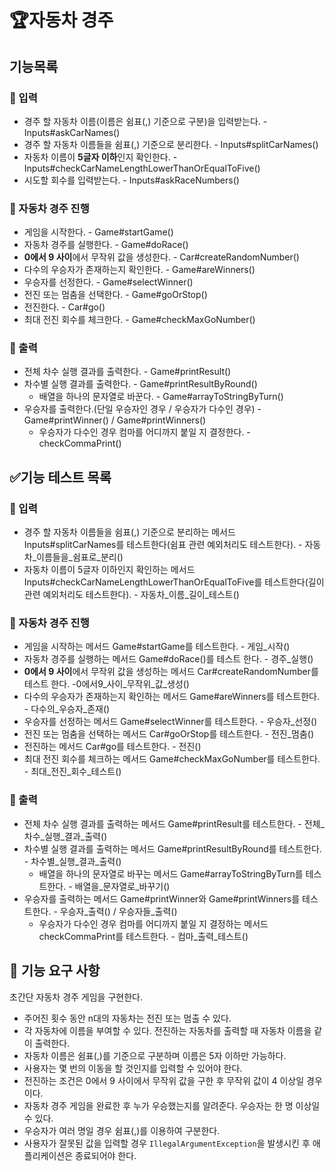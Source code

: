 # 🏆자동차 경주

## 기능목록

### 📝 입력
- 경주 할 자동차 이름(이름은 쉼표(,) 기준으로 구분)을 입력받는다. - Inputs#askCarNames()
- 경주 할 자동차 이름들을 쉼표(,) 기준으로 분리한다. - Inputs#splitCarNames()
- 자동차 이름이 **5글자 이하**인지 확인한다. -Inputs#checkCarNameLengthLowerThanOrEqualToFive()
- 시도할 회수를 입력받는다. - Inputs#askRaceNumbers()

### 🚗 자동차 경주 진행
- 게임을 시작한다. - Game#startGame()
- 자동차 경주를 실행한다. - Game#doRace()
- **0에서 9 사이**에서 무작위 값을 생성한다. - Car#createRandomNumber()
- 다수의 우승자가 존재하는지 확인한다. - Game#areWinners()
- 우승자를 선정한다. - Game#selectWinner()
- 전진 또는 멈춤을 선택한다. - Game#goOrStop()
- 전진한다. - Car#go()
- 최대 전진 회수를 체크한다. - Game#checkMaxGoNumber()

### 📃 출력
- 전체 차수 실행 결과를 출력한다. - Game#printResult()
- 차수별 실행 결과를 출력한다. - Game#printResultByRound()
  - 배열을 하나의 문자열로 바꾼다. - Game#arrayToStringByTurn()
- 우승자를 출력한다.(단일 우승자인 경우 / 우승자가 다수인 경우) - Game#printWinner() / Game#printWinners()
  - 우승자가 다수인 경우 컴마를 어디까지 붙일 지 결정한다. - checkCommaPrint()

## ✅기능 테스트 목록

### 📝 입력
- 경주 할 자동차 이름들을 쉼표(,) 기준으로 분리하는 메서드 Inputs#splitCarNames를 테스트한다(쉼표 관련 예외처리도 테스트한다). - 자동차_이름들을_쉼표로_분리()
- 자동차 이름이 5글자 이하인지 확인하는 메서드 Inputs#checkCarNameLengthLowerThanOrEqualToFive를 테스트한다(길이 관련 예외처리도 테스트한다). - 자동차_이름_길이_테스트()

### 🚗 자동차 경주 진행
- 게임을 시작하는 메서드 Game#startGame를 테스트한다. - 게임_시작()
- 자동차 경주를 실행하는 메서드 Game#doRace()를 테스트 한다. - 경주_실행()
- **0에서 9 사이**에서 무작위 값을 생성하는 메서드 Car#createRandomNumber를 테스트 한다. -0에서9_사이_무작위_값_생성()
- 다수의 우승자가 존재하는지 확인하는 메서드 Game#areWinners를 테스트한다. - 다수의_우승자_존재()
- 우승자를 선정하는 메서드 Game#selectWinner를 테스트한다. - 우승자_선정()
- 전진 또는 멈춤을 선택하는 메서드 Car#goOrStop를 테스트한다. - 전진_멈춤()
- 전진하는 메서드 Car#go를 테스트한다. - 전진()
- 최대 전진 회수를 체크하는 메서드 Game#checkMaxGoNumber를 테스트한다. - 최대_전진_회수_테스트()

### 📃 출력
- 전체 차수 실행 결과를 출력하는 메서드 Game#printResult를 테스트한다. - 전체_차수_실행_결과_출력()
- 차수별 실행 결과를 출력하는 메서드 Game#printResultByRound를 테스트한다. - 차수별_실행_결과_출력()
  - 배열을 하나의 문자열로 바꾸는 메서드 Game#arrayToStringByTurn를 테스트한다. - 배열을_문자열로_바꾸기()
- 우승자를 출력하는 메서드 Game#printWinner와 Game#printWinners를 테스트한다. - 우승자_출력() / 우승자들_출력()
  - 우승자가 다수인 경우 컴마를 어디까지 붙일 지 결정하는 메서드 checkCommaPrint를 테스트한다. - 컴마_출력_테스트()


## 🚀 기능 요구 사항

초간단 자동차 경주 게임을 구현한다.

- 주어진 횟수 동안 n대의 자동차는 전진 또는 멈출 수 있다.
- 각 자동차에 이름을 부여할 수 있다. 전진하는 자동차를 출력할 때 자동차 이름을 같이 출력한다.
- 자동차 이름은 쉼표(,)를 기준으로 구분하며 이름은 5자 이하만 가능하다.
- 사용자는 몇 번의 이동을 할 것인지를 입력할 수 있어야 한다.
- 전진하는 조건은 0에서 9 사이에서 무작위 값을 구한 후 무작위 값이 4 이상일 경우이다.
- 자동차 경주 게임을 완료한 후 누가 우승했는지를 알려준다. 우승자는 한 명 이상일 수 있다.
- 우승자가 여러 명일 경우 쉼표(,)를 이용하여 구분한다.
- 사용자가 잘못된 값을 입력할 경우 `IllegalArgumentException`을 발생시킨 후 애플리케이션은 종료되어야 한다.